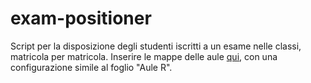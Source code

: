 # exam-positioner
Script per la disposizione degli studenti iscritti a un esame nelle classi, matricola per matricola. Inserire le mappe delle aule [qui](https://docs.google.com/spreadsheets/d/1yuDN40n8pcoP2FgjUwuR6oxKvNRSa2jbJTVhOrsB5_A/edit?usp=sharing), con una configurazione simile al foglio "Aule R".
